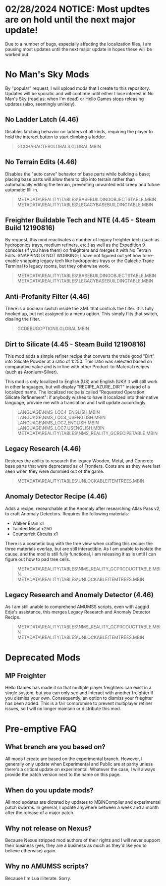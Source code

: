 # 02/28/2024 NOTICE: Most updtes are on hold until the next major update!
Due to a number of bugs, especially affecting the localization files, I am pausing most updates until the next major update in hopes these will be worked out.

# No Man's Sky Mods
By "popular" request, I will upload mods that I create to this repository. Updates will be sporatic and will continue until either I lose interest in No Man's Sky (read as: when I'm dead) or Hello Games stops releasing updates (also, seemingly unlikely).

## No Ladder Latch (4.46)
Disables latching behavior on ladders of all kinds, requiring the player to hold the interact button to start climbing a ladder.

> GCCHARACTERGLOBALS.GLOBAL.MBIN

## No Terrain Edits (4.46)
Disables the "auto carve" behavior of base parts while building a base; placing base parts will allow them to clip into terrain rather than automatically editing the terrain, preventing unwanted edit creep and future automatic fill-in.

> METADATA\REALITY\TABLES\BASEBUILDINGOBJECTSTABLE.MBIN  
> METADATA\REALITY\TABLES\LEGACYBASEBUILDINGTABLE.MBIN

## Freighter Buildable Tech and NTE (4.45 - Steam Build 12190816)
By request, this mod reactivates a number of legacy freighter tech (such as hydroponics trays, medium refiners, etc.) as well as the Expedition 9 consoles (if you have them) on freighters and merges it with No Terrain Edits. SNAPPING IS NOT WORKING; I have not figured out yet how to re-enable snapping legacy tech like hydroponics trays or the Galactic Trade Terminal to legacy rooms, but they otherwise work.

> METADATA\REALITY\TABLES\BASEBUILDINGOBJECTSTABLE.MBIN  
> METADATA\REALITY\TABLES\LEGACYBASEBUILDINGTABLE.MBIN

## Anti-Profanity Filter (4.46)
There is a boolean switch inside the XML that controls the filter. It is fully hooked up, but not assigned to a menu option. This simply flits that switch, disaling the filter.

> GCDEBUGOPTIONS.GLOBAL.MBIN

## Dirt to Silicate (4.45 - Steam Build 12190816)
This mod adds a simple refiner recipe that converts the trade good "Dirt" into Silicate Powder at a ratio of 1:250. This ratio was selected based on comparative value and is in line with other Product-to-Material recipes (such as Aronium>Silver).

This mod is only localized to English (US) and English (UK)! It will still work in other languages, but will display "RECIPE_AZURE_DIRT" instead of a localized name. The localized recipe is called "Requested Operation: Silicate Refinement": if anybody wishes to have it localized into their native language, provide me with a translation and I will update accordingly.

> LANGUAGE\NMS_LOC4_ENGLISH.MBIN  
> LANGUAGE\NMS_LOC4_USENGLISH.MBIN  
> LANGUAGE\NMS_LOC7_ENGLISH.MBIN  
> LANGUAGE\NMS_LOC7_USENGLISH.MBIN  
> METADATA\REALITY\TABLES\NMS_REALITY_GCRECIPETABLE.MBIN

## Legacy Research (4.46)
Restores the ability to research the legacy Wooden, Metal, and Concrete base parts that were deprecated as of Frontiers. Costs are as they were last seen when they were dummied out of the game.

> METADATA\REALITY\TABLES\UNLOCKABLEITEMTREES.MBIN

## Anomaly Detector Recipe (4.46)
Adds a recipe, researchable at the Anomaly after researching Atlas Pass v2, to craft Anomaly Detectors. Requires the following materials:
* Walker Brain x1
* Tainted Metal x250
* Counterfeit Circuits x1

There is a cosmetic bug with the tree view when crafting this recipe: the three materials overlap, but are still interactible. As I am unable to isolate the cause, and the mod is still fully functional, I am releasing it as is until I can figure out how to pad tree cells.

> METADATA\REALITY\TABLES\NMS_REALITY_GCPRODUCTTABLE.MBIN  
> METADATA\REALITY\TABLES\UNLOCKABLEITEMTREES.MBIN

## Legacy Research and Anomaly Detector (4.46)
As I am still unable to comprehend AMUMSS scripts, even with Jaggid Edje's assistance, this merges Legacy Research and Anomaly Detector Recipe.

> METADATA\REALITY\TABLES\NMS_REALITY_GCPRODUCTTABLE.MBIN  
> METADATA\REALITY\TABLES\UNLOCKABLEITEMTREES.MBIN


# Deprecated Mods
## MP Freighter
Hello Games has made it so that multiple player freighters can exist in a single system, but you can only see and interact with another freighter if you dismiss your own. Consequently, an option to dismiss your frieghter has been added. This is a fair compromise to prevent multiplayer refiner issues, so I will no longer maintain or distribute this mod.


# Pre-emptive FAQ
## What branch are you based on?
All mods I create are based on the experimental branch. However, I generally only update when Experimental and Public are at parity unless there's a critical update on experimental. Whatever the case, I will always provide the patch version next to the name on this page.

## When do you update mods?
All mod updates are dictated by updates to MBINCompiler and experimental patch swarms. In general, I update anywhere between a week and a month after the release of a major patch.

## Why not release on Nexus?
Because Nexus stripped mod authors of their rights and I will never support their business (yes, they are a business as much as they'd like you to believe otherwise) again.

## Why no AMUMSS scripts?
Because I'm Lua illiterate. Sorry.
